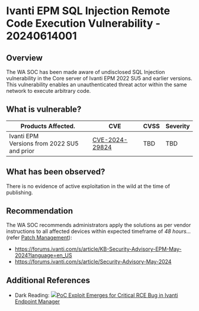 # Ivanti EPM SQL Injection Remote Code Execution Vulnerability - 20240614001

## Overview

The WA SOC has been made aware of undisclosed SQL Injection vulnerability in the Core server of Ivanti EPM 2022 SU5 and earlier versions. This vulnerability enables an unauthenticated threat actor within the same network to execute arbitrary code.

## What is vulnerable?

| Products Affected.                                   | CVE                                                               | CVSS | Severity |
| ---------------------------------------------------- | ----------------------------------------------------------------- | ---- | -------- |
| Ivanti EPM </br> Versions from 2022 SU5 and prior | [CVE-2024-29824](https://nvd.nist.gov/vuln/detail/CVE-2024-29824) | TBD  | TBD      |

## What has been observed?

There is no evidence of active exploitation in the wild at the time of publishing.

## Recommendation

The WA SOC recommends administrators apply the solutions as per vendor instructions to all affected devices within expected timeframe of *48 hours...* (refer [Patch Management](../guidelines/patch-management.md)):

- https://forums.ivanti.com/s/article/KB-Security-Advisory-EPM-May-2024?language=en_US
- https://forums.ivanti.com/s/article/Security-Advisory-May-2024

## Additional References

-   Dark Reading: [![](https://www.darkreading.com/build/_assets/darkreading-DSJITCUD.ico)PoC Exploit Emerges for Critical RCE Bug in Ivanti Endpoint Manager](https://www.darkreading.com/application-security/poc-exploit-critical-rce-bug-ivanti-endpoint-manager)
